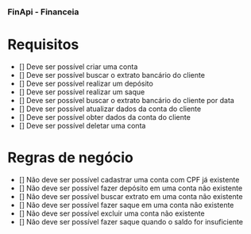 ### FinApi - Financeia

# Requisitos

-  [] Deve ser possível criar uma conta
-  [] Deve ser possível buscar o extrato bancário do cliente
-  [] Deve ser possível realizar um depósito
-  [] Deve ser possível realizar um saque
-  [] Deve ser possível buscar o extrato bancário do cliente por data
-  [] Deve ser possível atualizar dados da conta do cliente
-  [] Deve ser possível obter dados da conta do cliente
-  [] Deve ser possível deletar uma conta
 
# Regras de negócio

-  [] Não deve ser possível cadastrar uma conta com CPF já existente
-  [] Não deve ser possível fazer depósito em uma conta não existente
-  [] Não deve ser possível buscar extrato em uma conta não existente
-  [] Não deve ser possível fazer saque em uma conta não existente
-  [] Não deve ser possível excluir uma conta não existente
-  [] Não deve ser possível fazer saque quando o saldo for insuficiente
